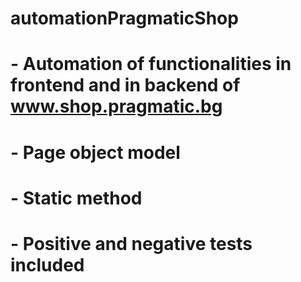 # automationPragmaticShop

# - Automation of functionalities in frontend and in backend of www.shop.pragmatic.bg
# - Page object model
# - Static method 
# - Positive and negative tests included
